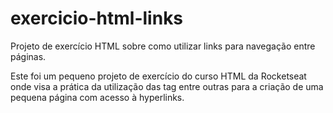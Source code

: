 # exercicio-html-links
Projeto de exercício HTML sobre como utilizar links para navegação entre páginas.

Este foi um pequeno projeto de exercício do curso HTML da Rocketseat onde visa a prática da utilização das tag <a> entre outras para a criação de uma pequena página com acesso à hyperlinks.
